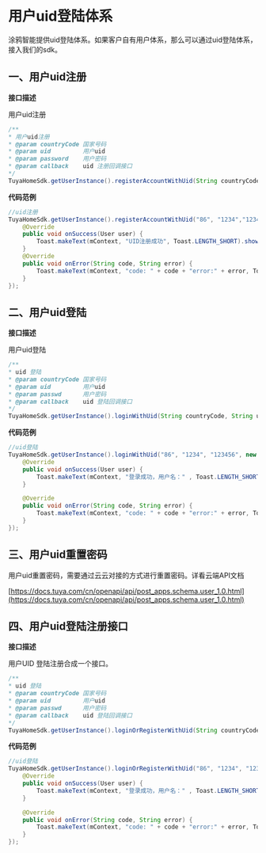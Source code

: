 # 用户uid登陆体系
涂鸦智能提供uid登陆体系。如果客户自有用户体系，那么可以通过uid登陆体系，接入我们的sdk。
## 一、用户uid注册

**接口描述**

用户uid注册
```java
/**
* 用户uid注册
* @param countryCode 国家号码
* @param uid         用户uid
* @param password    用户密码
* @param callback    uid 注册回调接口
*/
TuyaHomeSdk.getUserInstance().registerAccountWithUid(String countryCode, String uid, String password, IRegisterCallback callback);
```
**代码范例**

```java
//uid注册
TuyaHomeSdk.getUserInstance().registerAccountWithUid("86", "1234","123456", new IRegisterCallback() {
    @Override
    public void onSuccess(User user) {
        Toast.makeText(mContext, "UID注册成功", Toast.LENGTH_SHORT).show();
    }
    @Override
    public void onError(String code, String error) {
        Toast.makeText(mContext, "code: " + code + "error:" + error, Toast.LENGTH_SHORT).show();
    }
});
```
## 二、用户uid登陆
**接口描述**

用户uid登陆

```java
/**
* uid 登陆
* @param countryCode 国家号码
* @param uid         用户uid
* @param passwd      用户密码
* @param callback    uid 登陆回调接口
*/
TuyaHomeSdk.getUserInstance().loginWithUid(String countryCode, String uid, String passwd, ILoginCallback callback);
```
**代码范例**

```java
//uid登陆
TuyaHomeSdk.getUserInstance().loginWithUid("86", "1234", "123456", new ILoginCallback() {
    @Override
    public void onSuccess(User user) {
        Toast.makeText(mContext, "登录成功，用户名：" , Toast.LENGTH_SHORT).show();
    }

    @Override
    public void onError(String code, String error) {
        Toast.makeText(mContext, "code: " + code + "error:" + error, Toast.LENGTH_SHORT).show();
    }
});
```
## 三、用户uid重置密码
用户uid重置密码，需要通过云云对接的方式进行重置密码。详看云端API文档

[https://docs.tuya.com/cn/openapi/api/post_apps.schema.user_1.0.html](https://docs.tuya.com/cn/openapi/api/post_apps.schema.user_1.0.html)

## 四、用户uid登陆注册接口
**接口描述**

用户UID 登陆注册合成一个接口。

```java
/**
* uid 登陆
* @param countryCode 国家号码
* @param uid         用户uid
* @param passwd      用户密码
* @param callback    uid 登陆回调接口
*/
TuyaHomeSdk.getUserInstance().loginOrRegisterWithUid(String countryCode, String uid, String passwd, ILoginCallback callback);
```
**代码范例**

```java
//uid登陆
TuyaHomeSdk.getUserInstance().loginOrRegisterWithUid("86", "1234", "123456", new ILoginCallback() {
    @Override
    public void onSuccess(User user) {
        Toast.makeText(mContext, "登录成功，用户名：" , Toast.LENGTH_SHORT).show();
    }

    @Override
    public void onError(String code, String error) {
        Toast.makeText(mContext, "code: " + code + "error:" + error, Toast.LENGTH_SHORT).show();
    }
});
```